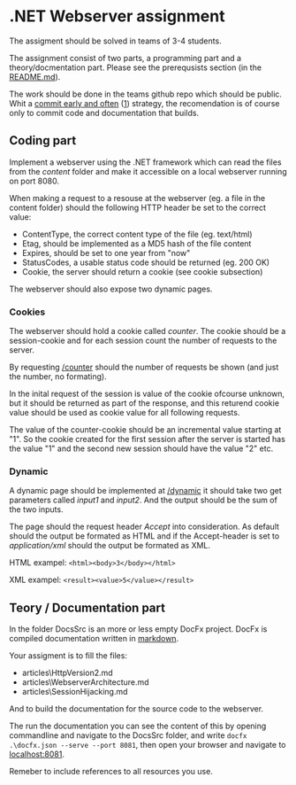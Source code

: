 # .NET Webserver assignment
The assigment should be solved in teams of 3-4 students.

The assignment consist of two parts, a programming part and a theory/docmentation part. Please see the prerequsists section (in the [README.md](README.md)).

The work should be done in the teams github repo which should be public. Whit a [commit early and often](https://blog.codinghorror.com/check-in-early-check-in-often/) ([1](https://sethrobertson.github.io/GitBestPractices/)) strategy, the recomendation is of course only to commit code and documentation that builds.

## Coding part

Implement a webserver using the .NET framework which can read the files from the *content* folder and make it accessible on a local webserver running on port 8080.

When making a request to a resouse at the webserver (eg. a file in the content folder) should the following HTTP header be set to the correct value:

* ContentType, the correct content type of the file (eg. text/html)
* Etag, should be implemented as a MD5 hash of the file content
* Expires, should be set to one year from "now"
* StatusCodes, a usable status code should be returned (eg. 200 OK)
* Cookie, the server should return a cookie (see cookie subsection)

The webserver should also expose two dynamic pages.

### Cookies

The webserver should hold a cookie called *counter*. The cookie should be a session-cookie and for each session count the number of requests to the server.

By requesting [/counter](http://localhost:8080/counter) should the number of requests be shown (and just the number, no formating). 

In the inital request of the session is value of the cookie ofcourse unknown, but it should be returned as part of the response, and this returend cookie value should be used as cookie value for all following requests.

The value of the counter-cookie should be an incremental value starting at "1". So the cookie created for the first session after the server is started has the value "1" and the second new session should have the value "2" etc. 

### Dynamic

A dynamic page should be implemented at [/dynamic](http://localhost:8080/dynamic) it should take two get parameters called *input1* and *input2*. And the output should be the sum of the two inputs.

The page should the request header *Accept* into consideration. As default should the output be formated as HTML and if the Accept-header is set to *application/xml* should the output be formated as XML. 

HTML exampel: ```<html><body>3</body></html>```

XML exampel: ```<result><value>5</value></result>```

## Teory / Documentation part

In the folder DocsSrc is an more or less empty DocFx project. DocFx is compiled documentation written in [markdown](https://guides.github.com/features/mastering-markdown/).

Your assigment is to fill the files:

* articles\HttpVersion2.md
* articles\WebserverArchitecture.md
* articles\SessionHijacking.md

And to build the documentation for the source code to the webserver.

The run the documentation you can see the content of this by opening commandline and navigate to the DocsSrc folder, and write ```docfx .\docfx.json --serve --port 8081```, then open your browser and navigate to [localhost:8081](http://localhost:8081).

Remeber to include references to all resources you use.

